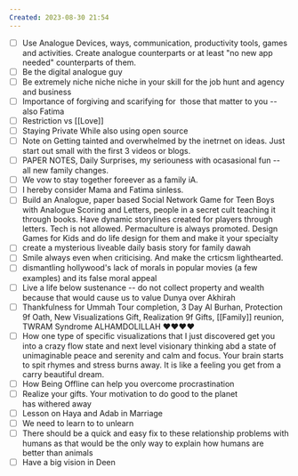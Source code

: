 ```yaml
---
Created: 2023-08-30 21:54 
---
```


- [ ] Use Analogue Devices, ways, communication, productivity tools, games and activities. Create analogue counterparts or at least "no new app needed" counterparts of them.
- [ ] Be the digital analogue guy
- [ ] Be extremely niche niche niche in your skill for the job hunt and agency and business
- [ ] Importance of forgiving and scarifying for  those that matter to you -- also Fatima
- [ ] Restriction vs [[Love]]
- [ ] Staying Private While also using open source
- [ ] Note on Getting tainted and overwhelmed by the inetrnet on ideas. Just start out small with the first 3 videos or blogs.
- [ ] PAPER NOTES, Daily Surprises, my seriouness with ocasasional fun -- all new family changes.
- [ ] We vow to stay together foreever as a family iA. 
- [ ] I hereby consider Mama and Fatima sinless.
- [ ] Build an Analogue, paper based Social Network Game for Teen Boys with Analogue Scoring and Letters, people in a secret cult teaching it through books. Have dynamic storylines created for players through letters. Tech is not allowed. Permaculture is always promoted. Design Games for Kids and do life design for them and make it your specialty
- [ ] create a mysterious liveable daily basis story for family dawah
- [ ] Smile always even when criticising. And make the crticsm lighthearted.
- [ ] dismantling hollywood's lack of morals in popular movies (a few examples) and its false moral appeal
- [ ] Live a life below sustenance -- do not collect property and wealth because that would cause us to value Dunya over Akhirah
- [ ] Thankfulness for Ummah Tour completion, 3 Day Al Burhan, Protection 9f Oath, New Visualizations Gift, Realization 9f Gifts, [[Family]] reunion, TWRAM Syndrome ALHAMDOLILLAH ❤❤❤❤
- [ ] How one type of specific visualizations that I just discovered get you into a crazy flow state and next level visionary thinking abd a state of unimaginable peace and serenity and calm and focus. Your brain starts to spit rhymes and stress burns away. It is like a feeling you get from a carry beautiful dream.
- [ ] How Being Offline can help you overcome procrastination
- [ ] Realize your gifts. Your motivation to do good to the planet has withered away
- [ ] Lesson on Haya and Adab in Marriage
- [ ] We need to learn to to unlearn
- [ ] There should be a quick and easy fix to these relationship problems with humans as that would be the only way to explain how humans are better than animals
- [ ] Have a big vision in Deen